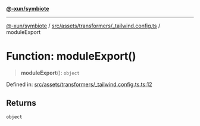 [**@-xun/symbiote**](../../../../../README.md)

***

[@-xun/symbiote](../../../../../README.md) / [src/assets/transformers/\_tailwind.config.ts](../README.md) / moduleExport

# Function: moduleExport()

> **moduleExport**(): `object`

Defined in: [src/assets/transformers/\_tailwind.config.ts.ts:12](https://github.com/Xunnamius/symbiote/blob/1214379b104dd598631a5db52a98adbb1a28dfdf/src/assets/transformers/_tailwind.config.ts.ts#L12)

## Returns

`object`
